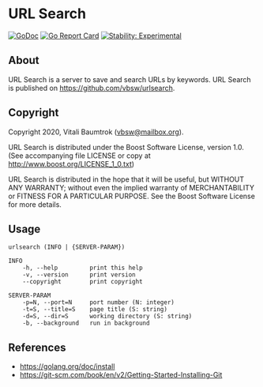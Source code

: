 # URL Search

[![GoDoc](https://godoc.org/github.com/vbsw/urlsearch?status.svg)](https://godoc.org/github.com/vbsw/urlsearch) [![Go Report Card](https://goreportcard.com/badge/github.com/vbsw/urlsearch)](https://goreportcard.com/report/github.com/vbsw/urlsearch) [![Stability: Experimental](https://masterminds.github.io/stability/experimental.svg)](https://masterminds.github.io/stability/experimental.html)

## About
URL Search is a server to save and search URLs by keywords. URL Search is published on <https://github.com/vbsw/urlsearch>.

## Copyright
Copyright 2020, Vitali Baumtrok (vbsw@mailbox.org).

URL Search is distributed under the Boost Software License, version 1.0. (See accompanying file LICENSE or copy at http://www.boost.org/LICENSE_1_0.txt)

URL Search is distributed in the hope that it will be useful, but WITHOUT ANY WARRANTY; without even the implied warranty of MERCHANTABILITY or FITNESS FOR A PARTICULAR PURPOSE. See the Boost Software License for more details.

## Usage

	urlsearch (INFO | {SERVER-PARAM})

	INFO
		-h, --help         print this help
		-v, --version      print version
		--copyright        print copyright

	SERVER-PARAM
		-p=N, --port=N     port number (N: integer)
		-t=S, --title=S    page title (S: string)
		-d=S, --dir=S      working directory (S: string)
		-b, --background   run in background

## References

- https://golang.org/doc/install
- https://git-scm.com/book/en/v2/Getting-Started-Installing-Git

